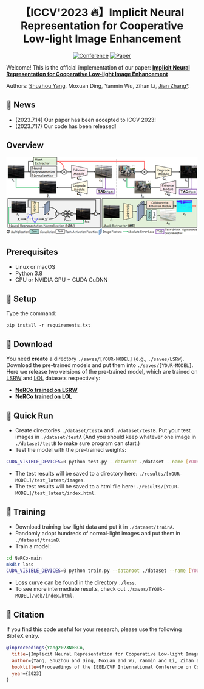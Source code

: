 <div align="center">

# 【ICCV'2023 🔥】Implicit Neural Representation for Cooperative Low-light Image Enhancement
[![Conference](http://img.shields.io/badge/ICCV-2023-FFD93D.svg)](https://iccv2023.thecvf.com/)
[![Paper](http://img.shields.io/badge/Paper-arxiv.2303.11722-FF6B6B.svg)](https://arxiv.org/pdf/2303.11722)
</div>

Welcome! This is the official implementation of our paper: [**Implicit Neural Representation for Cooperative Low-light Image Enhancement**](https://arxiv.org/pdf/2303.11722)

Authors: [Shuzhou Yang](https://scholar.google.com/citations?user=y-gvXecAAAAJ&hl=zh-CN), Moxuan Ding, Yanmin Wu, Zihan Li, [Jian Zhang*](https://jianzhang.tech/).

## 📣 News
- (2023.7.14) Our paper has been accepted to ICCV 2023!
- (2023.7.17) Our code has been released!

## Overview
![avatar](Overview.PNG)

## Prerequisites
- Linux or macOS
- Python 3.8
- CPU or NVIDIA GPU + CUDA CuDNN

## 🔑 Setup
Type the command:
```
pip install -r requirements.txt
```

## 🧩 Download
You need **create** a directory `./saves/[YOUR-MODEL]` (e.g., `./saves/LSRW`). \
Download the pre-trained models and put them into `./saves/[YOUR-MODEL]`. \
Here we release two versions of the pre-trained model, which are trained on [LSRW](https://github.com/JianghaiSCU/R2RNet#dataset) and [LOL](https://daooshee.github.io/BMVC2018website/) datasets respectively:
- [**NeRCo trained on LSRW**](https://drive.google.com/file/d/1DUT2DdD0Ro4w20MAMUH0Z8pA4xaxfEAu/view?usp=sharing)
- [**NeRCo trained on LOL**](https://drive.google.com/file/d/1uL4u1iXN2xoVr4Owr5uZgYY3k03nvJZ3/view?usp=sharing)


## 🚀 Quick Run
- Create directories `./dataset/testA` and `./dataset/testB`. Put your test images in `./dataset/testA` (And you should keep whatever one image in `./dataset/testB` to make sure program can start.)
- Test the model with the pre-trained weights:
```bash
CUDA_VISIBLE_DEVICES=0 python test.py --dataroot ./dataset --name [YOUR-MODEL] --preprocess=none
```
- The test results will be saved to a directory here: `./results/[YOUR-MODEL]/test_latest/images`.
- The test results will be saved to a html file here: `./results/[YOUR-MODEL]/test_latest/index.html`.

## 🤖 Training
- Download training low-light data and put it in `./dataset/trainA`.
- Randomly adopt hundreds of normal-light images and put them in `./dataset/trainB`.
- Train a model:
```bash
cd NeRCo-main
mkdir loss
CUDA_VISIBLE_DEVICES=0 python train.py --dataroot ./dataset --name [YOUR-MODEL]
```
- Loss curve can be found in the directory `./loss`.
- To see more intermediate results, check out `./saves/[YOUR-MODEL]/web/index.html`.

## 📌 Citation

If you find this code useful for your research, please use the following BibTeX entry.

```bibtex
@inproceedings{Yang2023NeRCo,
  title={Implicit Neural Representation for Cooperative Low-light Image Enhancement},
  author={Yang, Shuzhou and Ding, Moxuan and Wu, Yanmin and Li, Zihan and Zhang, Jian},
  booktitle={Proceedings of the IEEE/CVF International Conference on Computer Vision},
  year={2023}
}
```
